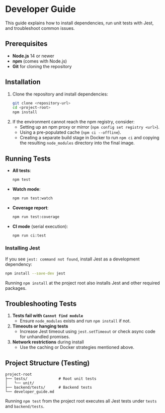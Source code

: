# Developer Guide

This guide explains how to install dependencies, run unit tests with Jest, and troubleshoot common issues.

## Prerequisites
- **Node.js** 14 or newer
- **npm** (comes with Node.js)
- **Git** for cloning the repository

## Installation
1. Clone the repository and install dependencies:
   ```bash
   git clone <repository-url>
   cd <project-root>
   npm install
   ```
2. If the environment cannot reach the npm registry, consider:
   - Setting up an npm proxy or mirror (`npm config set registry <url>`).
   - Using a pre-populated cache (`npm ci --offline`).
   - Creating a separate build stage in Docker to run `npm ci` and copying the resulting `node_modules` directory into the final image.

## Running Tests
- **All tests**:
  ```bash
  npm test
  ```
- **Watch mode**:
  ```bash
  npm run test:watch
  ```
- **Coverage report**:
  ```bash
  npm run test:coverage
  ```
- **CI mode** (serial execution):
  ```bash
  npm run ci:test
  ```

### Installing Jest
If you see `jest: command not found`, install Jest as a development dependency:
```bash
npm install --save-dev jest
```
Running `npm install` at the project root also installs Jest and other required packages.

## Troubleshooting Tests
1. **Tests fail with `Cannot find module`**
   - Ensure `node_modules` exists and run `npm install` if not.
2. **Timeouts or hanging tests**
   - Increase Jest timeout using `jest.setTimeout` or check async code for unhandled promises.
3. **Network restrictions** during install
   - Use the caching or Docker strategies mentioned above.

## Project Structure (Testing)
```
project-root
├── tests/              # Root unit tests
│   └── unit/
├── backend/tests/      # Backend tests
└── developer_guide.md
```

Running `npm test` from the project root executes all Jest tests under `tests` and `backend/tests`.
